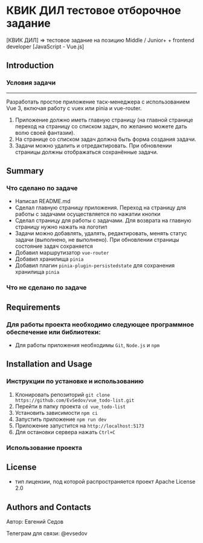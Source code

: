 # КВИК ДИЛ тестовое отборочное задание
[КВИК ДИЛ] => тестовое задание на позицию Middle / Junior+ + frontend developer [JavaScript - Vue.js] 

## Introduction  
### Условия задачи
---
Разработать простое приложение таск-менеджера с использованием Vue 3, включая работу с vuex или pinia и vue-router.
1. Приложение должно иметь главную страницу (на главной странице переход на страницу со списком задач, по желанию можете дать волю своей фантазии).
2. На странице со списком задач должна быть форма создания задачи.
3. Задачи можно удалить и отредактировать. При обновлении страницы должны отображаться сохранённые задачи.

## Summary
### Что сделано по задаче
- Написал README.md
- Сделал главную страницу приложения. Переход на страницу для работы с задачами осуществляется по нажатии кнопки
- Сделал страницу для работы с задачами. Для возврата на главную страницу нужно нажать на логотип
- Задачи можно добавлять, удалять, редактировать, менять статус задачи (выполнено, не выполнено). При обновлении страницы состояние задач сохраняется
- Добавил маршрутизатор `vue-router`
- Добавил хранилища `pinia`
- Добавил плагин `pinia-plugin-persistedstate` для сохранения хранилища `pinia`

### Что не сделано по задаче

## Requirements
### Для работы проекта необходимо следующее программное обеспечение или библиотеки:
- Для работы приложения необходимы `Git`, `Node.js` и `npm`

## Installation and Usage
### Инструкции по установке и использованию 
1. Клонировать репозиторий `git clone https://github.com/EvSedov/vue_todo-list.git`
2. Перейти в папку проекта `cd vue_todo-list`
3. Установить зависимости `npm ci`
4. Запустить приложение `npm run dev`
5. Приложение запустится на `http://localhost:5173`
6. Для остановки сервера нажать `Ctrl+C`

### Использование проекта  

## License
- тип лицензии, под которой распространяется проект Apache License 2.0

## Authors and Contacts
Автор: Евгений Седов

Телеграм для связи: @evsedov 
